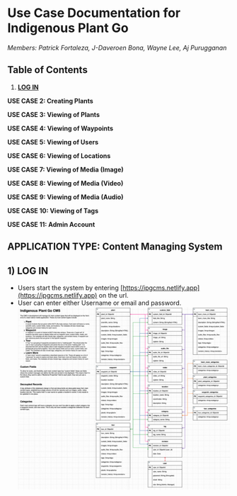 # **Use Case Documentation for Indigenous Plant Go**

*Members: Patrick Fortaleza, J-Daveroen Bona, Wayne Lee, Aj Purugganan*

## Table of Contents
1. [**LOG IN**](#1)


**USE CASE 2: Creating Plants**

**USE CASE 3: Viewing of Plants**

**USE CASE 4: Viewing of Waypoints**

**USE CASE 5: Viewing of Users**

**USE CASE 6: Viewing of Locations**

**USE CASE 7: Viewing of Media (Image)**

**USE CASE 8: Viewing of Media (Video)**

**USE CASE 9: Viewing of Media (Audio)**

**USE CASE 10: Viewing of Tags**

**USE CASE 11: Admin Account**

## APPLICATION TYPE: Content Managing System
<a name="1"></a>
## 1) LOG IN

- Users start the system by entering [https://ipgcms.netlify.app](https://ipgcms.netlify.app) on the url.
- User can enter either Username or email and password. 
![image](/planning/database/ERD/ERDv3.png)

